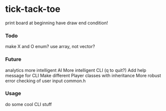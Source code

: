 # tick-tack-toe


print board at beginning
have draw end condition!


### Todo
make X and O enum?
use array, not vector?

### Future
analytics
more intelligent AI
More intelligent CLI (q to quit?)
Add help message for CLI
Make different Player classes with inheritance 
More robust error checking of user input
common.h

### Usage
do some cool CLI stuff